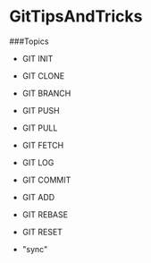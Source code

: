 # GitTipsAndTricks

###Topics

* GIT INIT
* GIT CLONE
* GIT BRANCH
* GIT PUSH
* GIT PULL
* GIT FETCH
* GIT LOG
* GIT COMMIT
* GIT ADD
* GIT REBASE
* GIT RESET

* "sync"